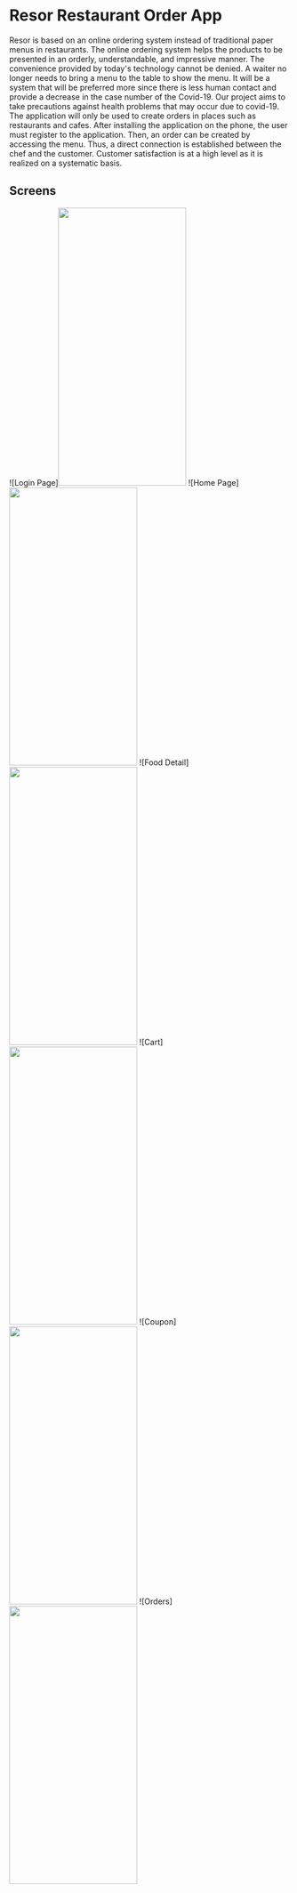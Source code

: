 # Resor Restaurant Order App

Resor is based on an online ordering system instead of traditional paper menus in restaurants. The online ordering system helps the products to be presented in an orderly, understandable, and impressive manner.
The convenience provided by today's technology cannot be denied. A waiter no longer needs to bring a menu to the table to show the menu. It will be a system that will be preferred more since there is less human contact and provide a decrease in the case number of the Covid-19. Our project aims to take precautions against health problems that may occur due to covid-19.
The application will only be used to create orders in places such as restaurants and cafes. After installing the application on the phone, the user must register to the application. Then, an order can be created by accessing the menu. Thus, a direct connection is established between the chef and the customer. Customer satisfaction is at a high level as it is realized on a systematic basis.

## Screens

 ![Login Page]<img src="https://i.hizliresim.com/56r0mhp.png" width="230" height="500">
 ![Home Page]<img src="https://i.hizliresim.com/88hjtiv.png" width="230" height="500">
 ![Food Detail]<img src="https://i.hizliresim.com/sqqk40c.png" width="230" height="500">
 ![Cart]<img src="https://i.hizliresim.com/d0150f6.png" width="230" height="500">
 ![Coupon]<img src="https://i.hizliresim.com/k8zylk8.png" width="230" height="500">
 ![Orders]<img src="https://i.hizliresim.com/9fkiuh9.png" width="230" height="500">
